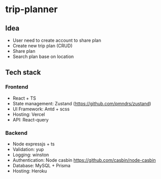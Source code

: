 # trip-planner

## Idea

- User need to create account to share plan
- Create new trip plan (CRUD)
- Share plan
- Search plan base on location

## Tech stack

### Frontend

- React + TS
- State management: Zustand (https://github.com/pmndrs/zustand)
- UI Framework: Antd + scss
- Hosting: Vercel
- API: React-query

### Backend

- Node expressjs + ts
- Validation: yup
- Logging: winston
- Authentication: Node casbin https://github.com/casbin/node-casbin
- Database: MySQL + Prisma
- Hosting: Heroku
